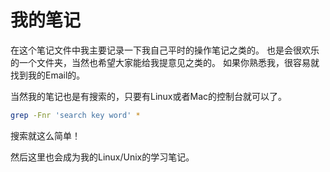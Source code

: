# 我的笔记
在这个笔记文件中我主要记录一下我自己平时的操作笔记之类的。
也是会很欢乐的一个文件夹，当然也希望大家能给我提意见之类的。
如果你熟悉我，很容易就找到我的Email的。

当然我的笔记也是有搜索的，只要有Linux或者Mac的控制台就可以了。
``` bash
grep -Fnr 'search key word' * 
```
搜索就这么简单！

然后这里也会成为我的Linux/Unix的学习笔记。
